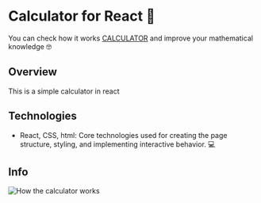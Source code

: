 # Calculator for React 🎯

You can check how it works [CALCULATOR](link) and improve your mathematical knowledge 🤓

## Overview

This is a simple calculator in react

## Technologies

- React, CSS, html: Core technologies used for creating the page structure, styling, and implementing interactive behavior. 💻

## Info

![How the calculator works ](https://raw.githubusercontent.com/Blervin1/Calculator-react-/main/calculator.gif)
